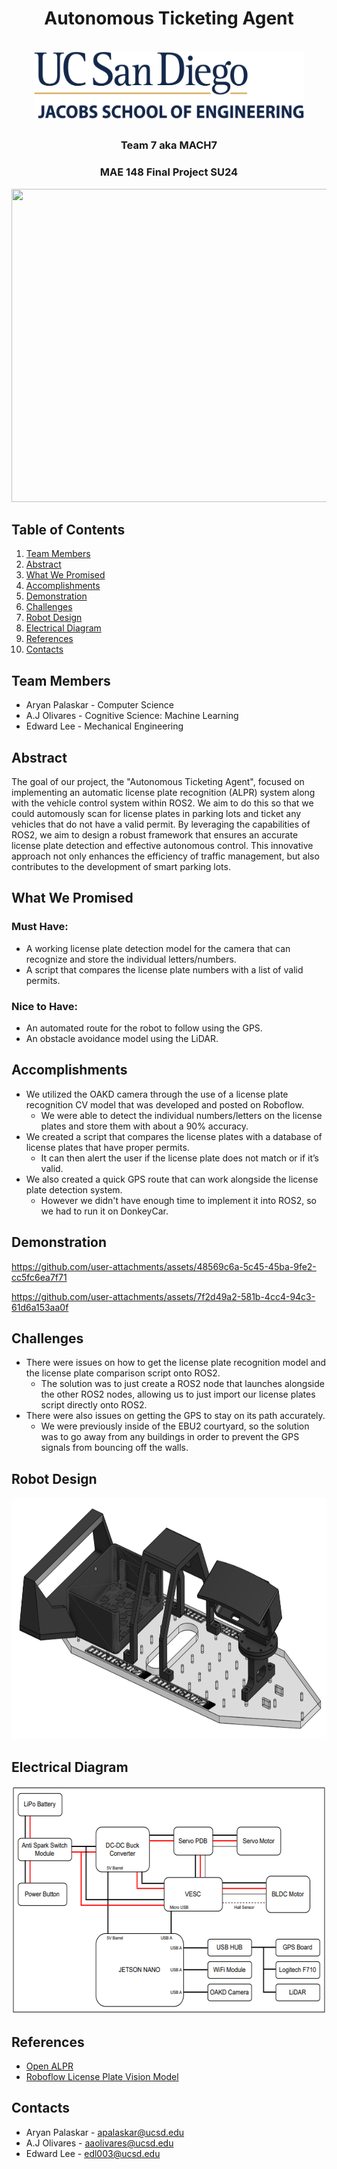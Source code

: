 <div id="top"></div>
<h1 align="center">Autonomous Ticketing Agent</h1>
<br />
<div align="center">
  <a href="https://jacobsschool.ucsd.edu/">
    <img src="images\UCSD-JSOE-LOGO.png" alt="Logo" width="432" height="108">
  </a>

## 

<h3>Team 7 aka MACH7</h3>
<h3>MAE 148 Final Project SU24</h3>
<p>
</p>
<img src="images\CAR.jpg?" width="605" height="501">
</div>

## Table of Contents
  <ol>
    <li><a href="#team-members">Team Members</a></li>
    <li><a href="#abstract">Abstract</a></li>
    <li><a href="#what-we-promised">What We Promised</a></li>
    <li><a href="#accomplishments">Accomplishments</a></li>
    <li><a href="#demonstration">Demonstration</a></li>
    <li><a href="#challenges">Challenges</a></li>
    <li><a href="#robot-design">Robot Design</a></li>
    <li><a href="#electrical-diagram">Electrical Diagram</a></li>
    <li><a href="#references">References</a></li>
    <li><a href="#contacts">Contacts</a></li>
  </ol>
  
## Team Members

<ul>
  <li>Aryan Palaskar - Computer Science</li>
  <li>A.J Olivares - Cognitive Science: Machine Learning</li>
  <li>Edward Lee - Mechanical Engineering</li>
</ul>

## Abstract
The goal of our project, the "Autonomous Ticketing Agent", focused on implementing an automatic license plate recognition (ALPR) system along with the vehicle control system within ROS2. We aim to do this so that we could automously scan for license plates in parking lots and ticket any vehicles that do not have a valid permit. By leveraging the capabilities of ROS2, we aim to design a robust framework that ensures an accurate license plate detection and effective autonomous control. This innovative approach not only enhances the efficiency of traffic management, but also contributes to the development of smart parking lots.

## What We Promised
### Must Have:
* A working license plate detection model for the camera that can recognize and store the individual letters/numbers.
* A script that compares the license plate numbers with a list of valid permits.

### Nice to Have:
* An automated route for the robot to follow using the GPS.
* An obstacle avoidance model using the LiDAR.

## Accomplishments
* We utilized the OAKD camera through the use of a license plate recognition CV model that was developed and posted on Roboflow.
  * We were able to detect the individual numbers/letters on the license plates and store them with about a 90% accuracy.
* We created a script that compares the license plates with a database of license plates that have proper permits. 
  * It can then alert the user if the license plate does not match or if it’s valid.
* We also created a quick GPS route that can work alongside the license plate detection system.
  * However we didn't have enough time to implement it into ROS2, so we had to run it on DonkeyCar.

## Demonstration
https://github.com/user-attachments/assets/48569c6a-5c45-45ba-9fe2-cc5fc6ea7f71
<p>
</p>

https://github.com/user-attachments/assets/7f2d49a2-581b-4cc4-94c3-61d6a153aa0f

## Challenges
* There were issues on how to get the license plate recognition model and the license plate comparison script onto ROS2.
  * The solution was to just create a ROS2 node that launches alongside the other ROS2 nodes, allowing us to just import our license plates script directly onto ROS2.
* There were also issues on getting the GPS to stay on its path accurately.
  * We were previously inside of the EBU2 courtyard, so the solution was to go away from any buildings in order to prevent the GPS signals from bouncing off the walls. 
 
## Robot Design
<div align="center">
<img src="images\car-cad.png?" width="851" height="386">
</div>

## Electrical Diagram
<div align="center">
<img src="images\electrical-diagram.png?" width="581" height="365">
</div>
 
## References
* [Open ALPR](https://github.com/openalpr/openalpr)
* [Roboflow License Plate Vision Model](https://universe.roboflow.com/sezgin-koc-3z1r3/license-plates-kwudy)

## Contacts
* Aryan Palaskar - apalaskar@ucsd.edu
* A.J Olivares - aaolivares@ucsd.edu
* Edward Lee - edl003@ucsd.edu

